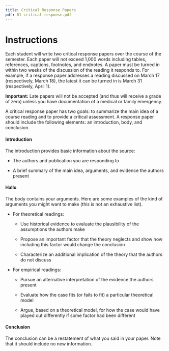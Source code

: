```yaml
---
title: Critical Response Papers
pdf: 01-critical-response.pdf
---
```


# Instructions

Each student will write two critical response papers over the course of the semester. Each paper will not exceed 1,000 words including tables, references, captions, footnotes, and endnotes. A paper must be turned in within two weeks of the discussion of the reading it responds to. For example, if a response paper addresses a reading discussed on March 17 (respectively, March 18), the latest it can be turned in is March 31 (respectively, April 1).

**Important:** Late papers will not be accepted (and thus will receive a grade of zero) unless you have documentation of a medical or family emergency.

A critical response paper has two goals: to summarize the main idea of a course reading and to provide a critical assessment. A response paper should include the following elements: an introduction, body, and conclusion.

#### Introduction

The introduction provides basic information about the source:

* The authors and publication you are responding to

* A brief summary of the main idea, arguments, and evidence the authors present

#### Hallo

The body contains your arguments. Here are some examples of the kind of arguments you might want to make (this is not an exhaustive list).

* For theoretical readings:

  * Use historical evidence to evaluate the plausibility of the assumptions the authors make

  * Propose an important factor that the theory neglects and show how including this factor would change the conclusion

  * Characterize an additional implication of the theory that the authors do not discuss

* For empirical readings:

  * Pursue an alternative interpretation of the evidence the authors present

  * Evaluate how the case fits (or fails to fit) a particular theoretical model

  * Argue, based on a theoretical model, for how the case would have played out differently if some factor had been different

#### Conclusion

The conclusion can be a restatement of what you said in your paper. Note that it should include no new information.

